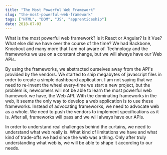 ```yaml
---
title: "The Most Powerful Web Framework"
slug: "the-most-powerful-web-framework"
tags: ["HTML", "DOM", "JS", "apprenticeship"]
date: 2018-07-03
---
```


What is the most powerful web framework? Is it React or Angular? Is it Vue? What else did we have over the course of the time? We had Backbone, Knockout and many more that I am not aware of. Technology and the frameworks we use on a constant change, but we will always have our Web APIs.

By using the frameworks, we abstracted ourselves away from the API's provided by the vendors. We started to ship megabytes of javascript files in order to create a simple dashboard application. I am not saying that we need to re-invent the wheel every-time we start a new project, but the problem is, newcomers will not be able to learn the most powerful web framework we have, the Web API. With the dominating frameworks in the web, it seems the only way to develop a web application is to use these frameworks. Instead of advocating frameworks, we need to advocate web as a whole. We need to push the vendors to implement specifications as it is. After all, frameworks will pass and we will always have our APIs.

In order to understand real challenges behind the curtains, we need to understand what web really is. What kind of limitations we have and what kind of trade-offs we had since the web was a thing. Only after truly understanding what web is, we will be able to shape it according to our needs.
